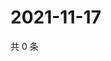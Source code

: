 # 2021-11-17

共 0 条

<!-- BEGIN WEIBO -->
<!-- 最后更新时间 Wed Nov 17 2021 07:09:05 GMT+0800 (China Standard Time) -->

<!-- END WEIBO -->
